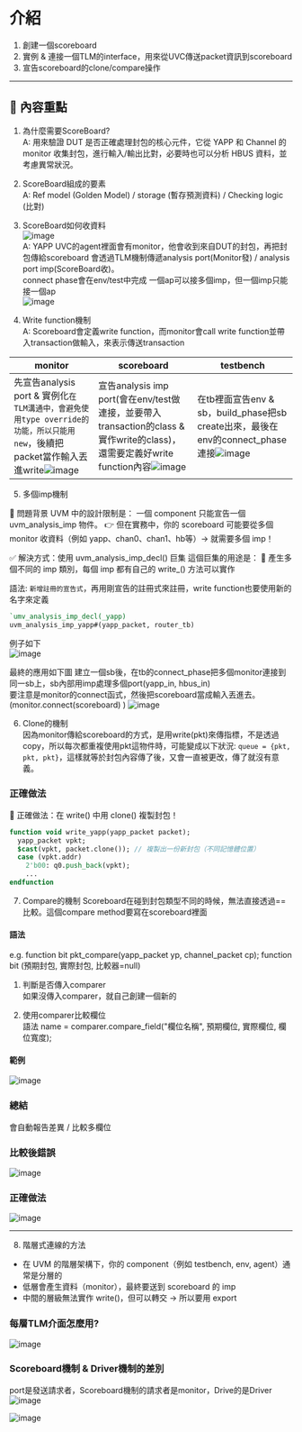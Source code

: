 # 介紹
 
1. 創建一個scoreboard
2. 實例 & 連接一個TLM的interface，用來從UVC傳送packet資訊到scoreboard
3. 宣告scoreboard的clone/compare操作

---
 
## 📌 內容重點
1. 為什麼需要ScoreBoard?  
A: 用來驗證 DUT 是否正確處理封包的核心元件，它從 YAPP 和 Channel 的 monitor 收集封包，進行輸入/輸出比對，必要時也可以分析 HBUS 資料，並考慮異常狀況。  

2. ScoreBoard組成的要素  
A: Ref model (Golden Model) / storage (暫存預測資料) /  Checking logic (比對)  

3. ScoreBoard如何收資料  
![image](https://github.com/user-attachments/assets/83e7b292-f443-4986-a2e8-5f8a661bbab7)  
A: YAPP UVC的agent裡面會有monitor，他會收到來自DUT的封包，再把封包傳給scoreboard
會透過TLM機制傳遞analysis port(Monitor發) / analysis port imp(ScoreBoard收)。  
connect phase會在env/test中完成
一個ap可以接多個imp，但一個imp只能接一個ap  
![image](https://github.com/user-attachments/assets/7ca3d099-060c-4ee9-aca2-fede89299ec9)  


4. Write function機制  
A: Scoreboard會定義write function，而monitor會call write function並帶入transaction做輸入，來表示傳送transaction

|monitor|scoreboard|testbench|
|---|---|---|
|先宣告analysis port & 實例化`在TLM溝通中，會避免使用type override的功能，所以只能用new`，後續把packet當作輸入丟進write![image](https://github.com/user-attachments/assets/ad8eb952-a4b4-45d0-a8ea-5ec7da1983ac)|宣告analysis imp port(會在env/test做連接，並要帶入transaction的class & 實作write的class)，還需要定義好write function內容![image](https://github.com/user-attachments/assets/931e47d9-5bcb-4d3d-84f0-b115d3ba0261)|在tb裡面宣告env & sb，build_phase把sb create出來，最後在env的connect_phase連接![image](https://github.com/user-attachments/assets/d8653864-723c-49f1-a27f-33fcc9412cac)|


5. 多個imp機制

  
🔧 問題背景
UVM 中的設計限制是：
一個 component 只能宣告一個 uvm_analysis_imp 物件。
👉 但在實務中，你的 scoreboard 可能要從多個 monitor 收資料（例如 yapp、chan0、chan1、hb等）→ 就需要多個 imp！
 
✅ 解決方式：使用 uvm_analysis_imp_decl(<suffix>) 巨集
這個巨集的用途是：
🔁 產生多個不同的 imp 類別，每個 imp 都有自己的 write_<suffix>() 方法可以實作

語法: `新增註冊的宣告式`，再用剛宣告的註冊式來註冊，write function也要使用新的名字來定義
```systemverilog
`umv_analysis_imp_decl(_yapp)
uvm_analysis_imp_yapp#(yapp_packet, router_tb)
```
例子如下  
![image](https://github.com/user-attachments/assets/73ca2378-6fed-4707-b7d4-afa1bbb0fa08)

最終的應用如下圖
建立一個sb後，在tb的connect_phase把多個monitor連接到同一sb上，sb內部用imp處理多個port(yapp_in, hbus_in)  
要注意是monitor的connect函式，然後把scoreboard當成輸入丟進去。 (monitor.connect(scoreboard) )
![image](https://github.com/user-attachments/assets/9b8b4dab-0a3c-4e31-8bdb-30e136a973f8)


6. Clone的機制  
因為monitor傳給scoreboard的方式，是用write(pkt)來傳指標，不是透過copy，所以每次都重複使用pkt這物件時，可能變成以下狀況:
`queue = {pkt, pkt, pkt}`，這樣就等於封包內容傳了後，又會一直被更改，傳了就沒有意義。

### 正確做法
🔧 正確做法：在 write() 中用 clone() 複製封包！
```systemverilog
function void write_yapp(yapp_packet packet);
  yapp_packet vpkt;
  $cast(vpkt, packet.clone()); // 複製出一份新封包（不同記憶體位置）
  case (vpkt.addr)
    2'b00: q0.push_back(vpkt);
    ...
endfunction
```

7. Compare的機制
Scoreboard在碰到封包類型不同的時候，無法直接透過==比較。這個compare method要寫在scoreboard裡面
#### 語法
e.g. function bit pkt_compare(yapp_packet yp, channel_packet cp);
function bit <name> (預期封包, 實際封包, 比較器=null)
1. 判斷是否傳入comparer  
如果沒傳入comparer，就自己創建一個新的

2. 使用comparer比較欄位  
語法 name = comparer.compare_field("欄位名稱", 預期欄位, 實際欄位, 欄位寬度);
#### 範例
![image](https://github.com/user-attachments/assets/ab4a8761-3c66-45c2-8be3-b46eb2977800)


### 總結
會自動報告差異 / 比較多欄位

### 比較後錯誤
![image](https://github.com/user-attachments/assets/79995735-e6c8-4523-8c18-3203e279cd96)


### 正確做法
![image](https://github.com/user-attachments/assets/f12c9747-1f6f-488d-9a97-7fe1bd76e791)


---
8. 階層式連線的方法  
- 在 UVM 的階層架構下，你的 component（例如 testbench, env, agent）通常是分層的
- 低層會產生資料（monitor），最終要送到 scoreboard 的 imp
- 中間的層級無法實作 write()，但可以轉交 → 所以要用 export


### 每層TLM介面怎麼用?
![image](https://github.com/user-attachments/assets/367fe93e-fd7f-4619-89b0-89580f4af00a)


### Scoreboard機制 & Driver機制的差別
port是發送請求者，Scoreboard機制的請求者是monitor，Drive的是Driver
![image](https://github.com/user-attachments/assets/114672b6-0cc9-42e4-9bdb-55b310fbc47c)

![image](https://github.com/user-attachments/assets/83fbaecd-330d-4aa5-ab51-389111c1a2ac)
